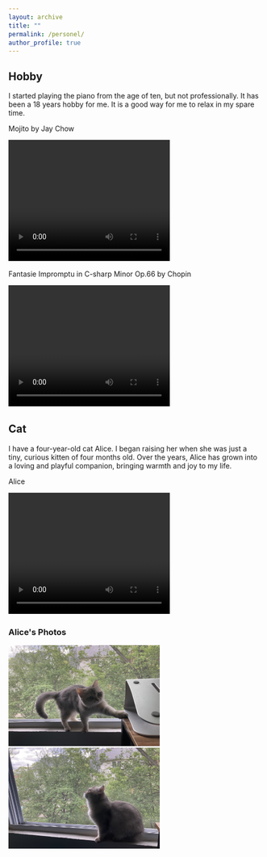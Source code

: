 ```yaml
---
layout: archive
title: ""
permalink: /personel/
author_profile: true
---
```



**Hobby**
------
I started playing the piano from the age of ten, but not professionally. It has been a 18 years hobby for me. It is a good way for me to relax in my spare time.

Mojito by Jay Chow

<video width="320" height="240" controls>
    <source src="/images/mojito.mp4" type="video/mp4">
</video>

Fantasie Impromptu in C-sharp Minor Op.66 by Chopin

<video width="320" height="240" controls>
    <source src="/images/Chophin.mp4" type="video/mp4">
</video>

**Cat**
------

I have a four-year-old cat Alice. I began raising her when she was just a tiny, curious kitten of four months old. Over the years, Alice has grown into a loving and playful companion, bringing warmth and joy to my life. 

Alice

<video width="320" height="240" controls>
    <source src="/images/Alice_video.mp4" type="video/mp4">
</video>

### Alice's Photos

<img src="/images/Alice1.jpg" alt="Alice enjoying her day" width="300" height="200">

<img src="/images/Alice2.JPG" alt="Alice being playful" width="300" height="200">



<!-- 
**Twitter Sentiment Analysis with Recurrent Neural Networks**
------
We implemented a recurrent neural network (LSTM) based on TensorFlow for the task of sentiment analysis on natural language data. Sentiment analysis refers to the natural language processing task of classifying some collection of the text by its polarity. We analyzed the data from Twitter ([Sentiment140 dataset](http://www.sentiment140.com/)) and try to classify it as either "positive" or "negative". The tweets can be viewed as sequences of words in natural language and form the sequantial input to the RNN model. The goal is to understand the attitude of the person that generates the text.

<div align="center">
<img src='/images/RNN.png'>
</div>
-->
